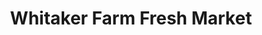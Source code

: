 ---
title: "Whitaker Farm Fresh Market"
url: /hillsboro/whitaker-farm-fresh-market/
shop: supermarket
---